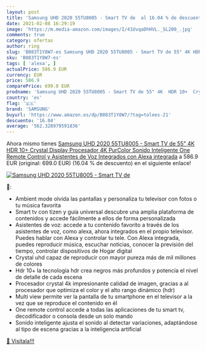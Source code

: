 ```yaml
---
layout: post
title: 'Samsung UHD 2020 55TU8005 - Smart TV de  al 16.04 % de descuento'
date: 2021-02-08 16:29:19
image: 'https://m.media-amazon.com/images/I/41UvqaDhHVL._SL200_.jpg'
comments: true
category: ofertas
author: ring
slug: 'B083T1Y8W7-es Samsung UHD 2020 55TU8005 - Smart TV de 55" 4K HDR 10+...'
sku: 'B083T1Y8W7-es'
tags: [ 'alexa', ]
actualPrice: 586.9 EUR
currency: EUR
price: 586.9
comparePrice: 699.0 EUR
prodname: 'Samsung UHD 2020 55TU8005 - Smart TV de 55" 4K  HDR 10+  Crystal Display  Procesador 4K  PurColor  Sonido Inteligente  One Remote Control y Asistentes de Voz Integrados  con Alexa integrada'
country: 'es'
flag: '🇪🇸'
brand: 'SAMSUNG'
buyurl: 'https://www.amazon.es/dp/B083T1Y8W7/?tag=tolees-21'
descuento: '16.04'
average: '562.328979591836'
---
```


Ahora mismo tienes [Samsung UHD 2020 55TU8005 - Smart TV de 55" 4K  HDR 10+  Crystal Display  Procesador 4K  PurColor  Sonido Inteligente  One Remote Control y Asistentes de Voz Integrados  con Alexa integrada](https://www.amazon.es/dp/B083T1Y8W7/?tag=tolees-21) a 586.9 EUR (original: 699.0 EUR) (16.04 %  de descuento) en el siguiente enlace!

[![Samsung UHD 2020 55TU8005 - Smart TV de ](https://m.media-amazon.com/images/I/41UvqaDhHVL._SL200_.jpg)](https://www.amazon.es/dp/B083T1Y8W7/?tag=tolees-21)

🔎:

- Ambient mode olvida las pantallas y personaliza tu televisor con fotos o tu música favorita
- Smart tv con tizen y guía universal descubre una amplia plataforma de contenidos y accede fácilmente a ellos de forma personalizada
- Asistentes de voz: accede a tu contenido favorito a través de los asistentes de voz, como alexa, ahora integrados en el propio televisor. Puedes hablar con Alexa y controlar tu tele. Con Alexa integrada, puedes reproducir música, escuchar noticias, conocer la previsión del tiempo, controlar dispositivos de Hogar digital
- Crystal uhd capaz de reproducir con mayor pureza más de mil millones de colores
- Hdr 10+ la tecnología hdr crea negros más profundos y potencía el nivel de detalle de cada escena
- Procesador crystal 4k impresionante calidad de imagen, gracias a al procesador que optimiza el color y el alto rango dinámico (hdr)
- Multi view permite ver la pantalla de tu smartphone en el televisor a la vez que se reproduce el contenido en él
- One remote control accede a todas las aplicaciones de tu smart tv, decodificador o consola desde un solo mando
- Sonido inteligente ajusta el sonido al detectar variaciones, adaptándose al tipo de escena gracias a la inteligencia artificial

[🛒 Visítala!!!](https://www.amazon.es/dp/B083T1Y8W7/?tag=tolees-21)
